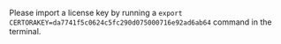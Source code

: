 Please import a license key  by running a 
`export CERTORAKEY=da7741f5c0624c5fc290d075000716e92ad6ab64`
command in the terminal.

